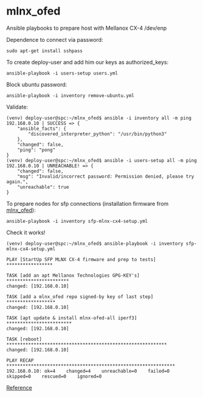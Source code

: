 # mlnx_ofed
Ansible playbooks to prepare host with Mellanox CX-4 /dev/enp

Dependence to connect via password:

`sudo apt-get install sshpass`

To create deploy-user and add him our keys as authorized_keys:

`ansible-playbook -i users-setup users.yml`

Block ubuntu password:

`ansible-playbook -i inventory remove-ubuntu.yml`

Validate:

    (venv) deploy-user@spc:~/mlnx_ofed$ ansible -i inventory all -m ping
    192.168.0.10 | SUCCESS => {
        "ansible_facts": {
            "discovered_interpreter_python": "/usr/bin/python3"
        },
        "changed": false,
        "ping": "pong"
    }
    (venv) deploy-user@spc:~/mlnx_ofed$ ansible -i users-setup all -m ping
    192.168.0.10 | UNREACHABLE! => {
        "changed": false,
        "msg": "Invalid/incorrect password: Permission denied, please try again.",
        "unreachable": true
    }

To prepare nodes for sfp connections (installation firmware from [mlnx_ofed](https://linux.mellanox.com/public/repo/mlnx_ofed/5.8-3.0.7.0/ubuntu22.04/x86_64/)):

`ansible-playbook -i inventory sfp-mlnx-cx4-setup.yml`


Check it works!

    (venv) deploy-user@spc:~/mlnx_ofed$ ansible-playbook -i inventory sfp-mlnx-cx4-setup.yml

    PLAY [StartUp SFP MLNX CX-4 firmware and prep to tests] *****************

    TASK [add an apt Mellanox Technologies GPG-KEY's] ***********************
    changed: [192.168.0.10]

    TASK [add a mlnx_ofed repo signed-by key of last step] ******************
    changed: [192.168.0.10]

    TASK [apt update & install mlnx-ofed-all iperf3] ************************
    changed: [192.168.0.10]

    TASK [reboot] ***********************************************************
    changed: [192.168.0.10]

    PLAY RECAP **************************************************************
    192.168.0.10: ok=4    changed=4    unreachable=0    failed=0    skipped=0    rescued=0    ignored=0

[Reference](https://docs.nvidia.com/networking/display/mlnxofedv461000/installing+mellanox+ofed#src-12013402_InstallingMellanoxOFED-ofedinstallationusingapt-get)
